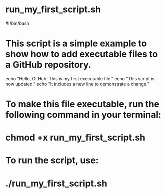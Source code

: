 # run_my_first_script.sh
#!/bin/bash
# This script is a simple example to show how to add executable files to a GitHub repository.

echo "Hello, GitHub! This is my first executable file."
echo "This script is now updated."
echo "It includes a new line to demonstrate a change."

# To make this file executable, run the following command in your terminal:
# chmod +x run_my_first_script.sh
# To run the script, use:
# ./run_my_first_script.sh
